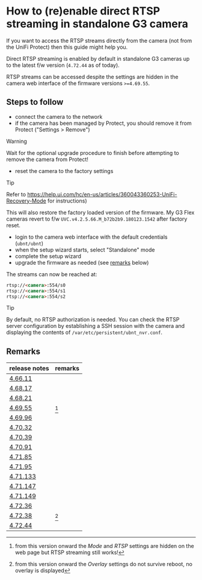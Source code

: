 # How to (re)enable direct RTSP streaming in standalone G3 camera

If you want to access the RTSP streams directly from the camera (not from the
UniFi Protect) then this guide might help you.

Direct RTSP streaming is enabled by default in standalone G3 cameras up to the
latest f/w version (`4.72.44` as of today).

RTSP streams can be accessed despite the settings are hidden in the camera web
interface of the firmware versions `>=4.69.55`.

## Steps to follow

- connect the camera to the network
- if the camera has been managed by Protect, you should remove it from
  Protect ("Settings > Remove")

> [!WARNING]
> Wait for the optional upgrade procedure to finish before attempting to
  remove the camera from Protect!

- reset the camera to the factory settings

> [!TIP]
> Refer to <https://help.ui.com/hc/en-us/articles/360043360253-UniFi-Recovery-Mode> for instructions)

This will also restore the factory loaded version of the firmware. My G3 Flex
cameras revert to f/w `UVC.v4.2.5.66.M_b72b2b9.180123.1542` after factory
reset.

- login to the camera web interface with the default credentials (`ubnt/ubnt`)
- when the setup wizard starts, select "Standalone" mode
- complete the setup wizard
- upgrade the firmware as needed (see [remarks](#remarks) below)

The streams can now be reached at:

```html
rtsp://<camera>:554/s0
rtsp://<camera>:554/s1
rtsp://<camera>:554/s2
```

> [!TIP]
> By default, no RTSP authorization is needed. You can check the RTSP server
  configuration by establishing a SSH session with the camera and displaying
  the contents of `/var/etc/persistent/ubnt_nvr.conf`.

## Remarks

| **release notes**                                                                                                 | **remarks** |
|-------------------------------------------------------------------------------------------------------------------|-------------|
| [4.66.11](https://community.ui.com/releases/UniFi-Protect-Cameras-4-66-11/237f1c30-7e48-4157-8aef-f7d1751bd6f8)   |             |
| [4.68.17](https://community.ui.com/releases/UniFi-Protect-Cameras-4-68-17/f8713f88-5e5a-430e-a36b-66d19be9ee4b)   |             |
| [4.68.21](https://community.ui.com/releases/UniFi-Protect-Cameras-4-68-21/9b788892-8d02-4a34-b6a3-77d0ccd420e1)   |             |
| [4.69.55](https://community.ui.com/releases/UniFi-Protect-Cameras-4-69-55/4178d90c-7d44-4e63-9023-48ce547dc896)   | [^1]        |
| [4.69.96](https://community.ui.com/releases/UniFi-Protect-Cameras-4-69-96/5be27013-5515-4fff-a8ab-50b750a25c05)   |             |
| [4.70.32](https://community.ui.com/releases/UniFi-Protect-Cameras-4-70-32/0ea65e12-7959-47c0-a6a9-d328d8320f81)   |             |
| [4.70.39](https://community.ui.com/releases/UniFi-Protect-Cameras-4-70-39/0983bde6-7d96-4553-a50c-1f88f16dfd0b)   |             |
| [4.70.91](https://community.ui.com/releases/UniFi-Protect-Cameras-4-70-91/244d446f-ef98-4160-abe2-78a2e0e5140c)   |             |
| [4.71.85](https://community.ui.com/releases/UniFi-Protect-Cameras-4-71-85/cf0322e3-9024-4948-9e1c-875e2e45c10b)   |             |
| [4.71.95](https://community.ui.com/releases/UniFi-Protect-Cameras-4-71-95/3fc98018-cdde-4aca-9b57-19691e3f77c1)   |             |
| [4.71.133](https://community.ui.com/releases/UniFi-Protect-Cameras-4-71-133/7763dc20-d64a-4c6e-ac5f-95ae6a3a8f18) |             |
| [4.71.147](https://community.ui.com/releases/UniFi-Protect-Cameras-4-71-147/33a8cee7-ed2c-4da0-aea8-ed72ee58e57e) |             |
| [4.71.149](https://community.ui.com/releases/UniFi-Protect-Cameras-4-71-149/a424ec41-f8cc-4a09-9eff-29a4e932c1f0) |             |
| [4.72.36](https://community.ui.com/releases/UniFi-Protect-Cameras-4-72-36/56136a20-c9b6-4529-ab2e-8dd4fb053c3c)   |             |
| [4.72.38](https://community.ui.com/releases/UniFi-Protect-Cameras-4-72-38/3597a7b0-f80e-4272-a685-081368067f0e)   | [^2]        |
| [4.72.44](https://community.ui.com/releases/UniFi-Protect-Cameras-4-72-44/ab38fd24-91eb-4a4b-80fe-b9ba408e6e4e)   |             |

[^1]: from this version onward the _Mode_ and _RTSP_ settings are hidden on the web page but RTSP streaming still works!
[^2]: from this version onward the _Overlay_ settings do not survive reboot, no overlay is displayed

